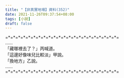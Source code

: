 ```yaml
---
title: "【非真實地場】資料(352)"
date: 2021-11-26T09:37:54+08:00
tags: [小說]
draft: false
---
```


=\*=\*=\*=\*=\*=\*=\*=\*=\*=\*=\*=\*=\*=\*=\*=\*=\*=\*=\*=\*=\*=\*=  
......  
「藏哪裡去了？」丙喊道。  
「這邊好像味兒比較淡」甲說。  
「換地方」乙說。  
......  
=\*=\*=\*=\*=\*=\*=\*=\*=\*=\*=\*=\*=\*=\*=\*=\*=\*=\*=\*=\*=\*=\*=  